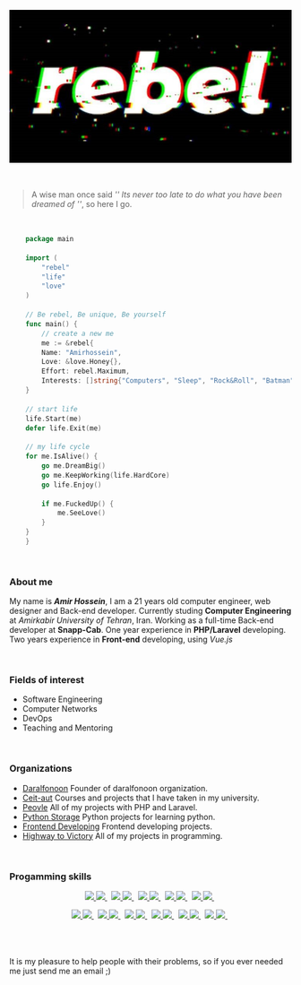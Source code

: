 <p align="center">
  <img src="crop.php.jpg" /> 
</p>

<br />

> A wise man once said _'' Its never too late to do what you have been dreamed of ''_, so here I go.

<br />

```go
    package main
    
    import (
    	"rebel"
    	"life"
    	"love"
    )
    
    // Be rebel, Be unique, Be yourself
    func main() {
    	// create a new me
    	me := &rebel{
		Name: "Amirhossein",
		Love: &love.Honey{},
		Effort: rebel.Maximum,
		Interests: []string{"Computers", "Sleep", "Rock&Roll", "Batman"},
	}
	
	// start life
	life.Start(me)
	defer life.Exit(me)
	
	// my life cycle
	for me.IsAlive() {
		go me.DreamBig()
		go me.KeepWorking(life.HardCore)
		go life.Enjoy()
		
		if me.FuckedUp() {
			me.SeeLove()
		}
	}
    }
```

<br />

### About me

My name is ***Amir Hossein***, I am a 21 years old computer engineer, web designer and Back-end developer.
Currently studing **Computer Engineering** at _Amirkabir University of Tehran_, Iran.
Working as a full-time Back-end developer at **Snapp-Cab**.
One year experience in **PHP/Laravel** developing.
Two years experience in **Front-end** developing, using _Vue.js_<br />

<br />

### Fields of interest

 - Software Engineering  
 - Computer Networks
 - DevOps
 - Teaching and Mentoring
 
<br />
 
### Organizations

 - [Daralfonoon](https://github.com/AUT-Daralfonoon) Founder of daralfonoon organization.
 - [Ceit-aut](https://github.com/CEIT-AUT) Courses and projects that I have taken in my university.
 - [Peovle](https://github.com/Peovle) All of my projects with PHP and Laravel.
 - [Python Storage](https://github.com/python-storage) Python projects for learning python.
 - [Frontend Developing](https://github.com/frontend-developing) Frontend developing projects.
 - [Highway to Victory](https://github.com/highway-to-victory) All of my projects in programming.
 
<br />

### Progamming skills

<p align="center">
	
<a target="_blank" href="https://github.com/yurijserrano/LANGUAGES-TOOLS-LOGOS/tree/master/ides">
	<img src="https://img.shields.io/badge/C%20Programming%20Language-gray?style=for-the-badge&color=666666" />
	<img src="https://github.com/yurijserrano/Github-Profile-Readme-Logos/blob/master/programming%20languages/c.svg" width="30" />
</a>&nbsp;
<a target="_blank" href="https://github.com/yurijserrano/LANGUAGES-TOOLS-LOGOS/tree/master/databases">
	<img src="https://img.shields.io/badge/Ruby-red?style=for-the-badge&color=70092f" />
	<img src="https://github.com/yurijserrano/Github-Profile-Readme-Logos/blob/master/programming%20languages/ruby.svg" width="30" />
</a>&nbsp;
<a target="_blank" href="https://github.com/yurijserrano/LANGUAGES-TOOLS-LOGOS/tree/master/frameworks">
	<img src="https://img.shields.io/badge/Python-blue?style=for-the-badge&color=094e87" />
	<img src="https://github.com/yurijserrano/Github-Profile-Readme-Logos/blob/master/programming%20languages/python.svg" width="30" />
</a>&nbsp;
<a target="_blank" href="https://github.com/yurijserrano/LANGUAGES-TOOLS-LOGOS/tree/master/text%20editors">
	<img src="https://img.shields.io/badge/PHP-purple?style=for-the-badge&color=5821d9" />
	<img src="https://github.com/yurijserrano/Github-Profile-Readme-Logos/blob/master/programming%20languages/php.png" width="30" />
</a>&nbsp;
<a target="_blank" href="https://github.com/yurijserrano/LANGUAGES-TOOLS-LOGOS/tree/master/others">
	 <img src="https://img.shields.io/badge/Laravel-orange?style=for-the-badge&color=fc6500" />
	 <img src="https://github.com/yurijserrano/Github-Profile-Readme-Logos/blob/master/frameworks/laravel.svg" width="30" />
</a>&nbsp;

</p>

<p align="center">

<a target="_blank" href="https://github.com/yurijserrano/LANGUAGES-TOOLS-LOGOS/tree/master/others">
	<img src="https://img.shields.io/badge/Golang-blue?style=for-the-badge&color=03f0fc" />
	<img src="https://github.com/yurijserrano/Github-Profile-Readme-Logos/blob/master/programming%20languages/go.svg" width="30" />
</a>&nbsp;
<a target="_blank" href="https://github.com/yurijserrano/LANGUAGES-TOOLS-LOGOS/tree/master/databases">
	<img src="https://img.shields.io/badge/JavaScript-black?style=for-the-badge&color=d9d021" />
	<img src="https://github.com/yurijserrano/Github-Profile-Readme-Logos/blob/master/programming%20languages/javascript.svg" width="30" />
</a>&nbsp;
<a target="_blank" href="https://github.com/yurijserrano/LANGUAGES-TOOLS-LOGOS/tree/master/cloud">
	<img src="https://img.shields.io/badge/Vue.js-green?style=for-the-badge&color=09875f" />
	<img src="https://github.com/yurijserrano/Github-Profile-Readme-Logos/blob/master/frameworks/vuejs.svg" width="30" />
</a>&nbsp;
<a target="_blank" href="https://github.com/yurijserrano/LANGUAGES-TOOLS-LOGOS/tree/master/cloud">
	<img src="https://img.shields.io/badge/ShellScript-black?style=for-the-badge&color=09cc5f" />
	<img src="https://github.com/yurijserrano/Github-Profile-Readme-Logos/blob/master/programming%20languages/bash.svg" width="30" />
</a>&nbsp;
<a target="_blank" href="https://github.com/yurijserrano/LANGUAGES-TOOLS-LOGOS/tree/master/cloud">
	<img src="https://img.shields.io/badge/Docker-blue?style=for-the-badge&color=0977bb" />
	<img src="https://github.com/yurijserrano/Github-Profile-Readme-Logos/blob/master/cloud/docker.svg" width="30" />
</a>&nbsp;
<a target="_blank" href="https://github.com/yurijserrano/LANGUAGES-TOOLS-LOGOS/tree/master/others">
	 <img src="https://img.shields.io/badge/Rust-black?style=for-the-badge&color=000000" />
	 <img src="https://github.com/yurijserrano/Github-Profile-Readme-Logos/blob/master/programming%20languages/rust.svg" width="30" />
</a>&nbsp;
	
</p>

<br /><br /><br />
It is my pleasure to help people with their problems, so if you ever needed me just send me an email ;)
